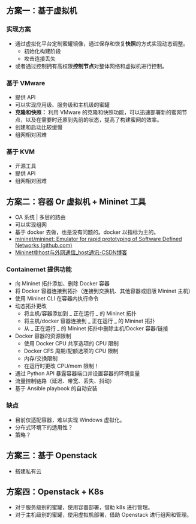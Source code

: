 ## 方案一：基于虚拟机

### 实现方案

- 通过虚拟化平台定制蜜罐镜像，通过保存和恢复**快照**的方式实现动态调整。
	- 初始化构建阶段
	- 攻击连接丢失
- 或者通过控制拥有高权限**控制节点**对整体网络和虚拟机进行控制。

### 基于 VMware

- 提供 API
- 可以实现应用级、服务级和主机级的蜜罐
- **克隆和快照：** 利用 VMware 的克隆和快照功能，可以迅速部署新的蜜网节点，以及在需要时还原到先前的状态，提高了构建蜜网的效率。
- 创建和启动比较缓慢
- 组网相对困难

### 基于 KVM

- 开源工具
- 提供 API
- 组网相对困难

## 方案二：容器 Or 虚拟机 + Mininet 工具

- OA 系统 | 多层的路由
- 可以实现组网
- 基于 docker 去做，也是没有问题的。docker 以指标为主的。
- [mininet/mininet: Emulator for rapid prototyping of Software Defined Networks (github.com)](https://github.com/mininet/mininet?tab=readme-ov-file)
- [Mininet中host与外网通信_host通讯-CSDN博客](https://blog.csdn.net/yeya24/article/details/79644520)

### Containernet 提供功能

- 向 Mininet 拓扑添加、删除 Docker 容器
- 将 Docker 容器连接到拓扑（连接到交换机、其他容器或旧版 Mininet 主机）
- 使用 Mininet CLI 在容器内执行命令
- 动态拓扑更改
    - 将主机/容器添加到 _ 正在运行 _ 的 Mininet 拓扑
    - 将主机/docker 容器连接到 _ 正在运行 _ 的 Mininet 拓扑
    - 从 _ 正在运行 _ 的 Mininet 拓扑中删除主机/Docker 容器/链接
- Docker 容器的资源限制
    - 使用 Docker CPU 共享选项的 CPU 限制
    - Docker CFS 周期/配额选项的 CPU 限制
    - 内存/交换限制
    - 在运行时更改 CPU/mem 限制！
- 通过 Python API 暴露容器端口并设置容器的环境变量
- 流量控制链路（延迟、带宽、丢失、抖动）
- 基于 Ansible playbook 的自动安装

### 缺点

- 目前仅适配容器，难以实现 Windows 虚拟化。
- 分布式环境下的适用性？
- 策略？

## 方案三：基于 Openstack

- 搭建私有云

## 方案四：Openstack + K8s

- 对于服务级别的蜜罐，使用容器部署，借助 k8s 进行管理。
- 对于主机级别的蜜罐，使用虚拟机部署，借助 Openstack 进行组网和管理。
